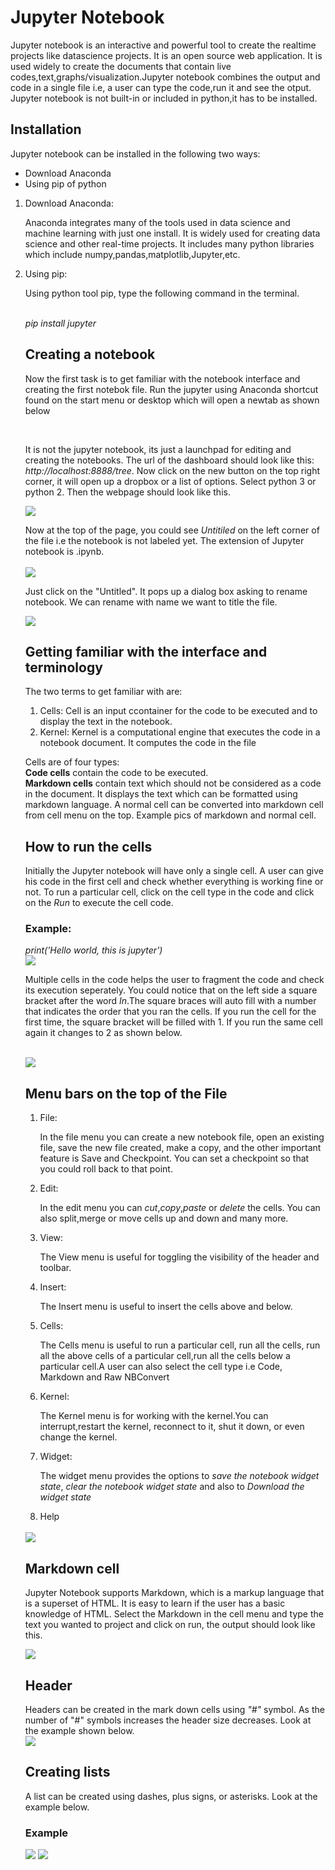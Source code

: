 <h1>Jupyter Notebook</h1>
<p>Jupyter notebook is an interactive and powerful tool to create the realtime projects like datascience projects. 
It is an open source web application. It is used widely to create the documents that contain live codes,text,graphs/visualization.Jupyter notebook combines the output and code in a single file i.e, a user can type the code,run it and see the otput. Jupyter notebook is not built-in or included in python,it has to be installed.</p>
<h2> Installation</h2>
Jupyter notebook can be installed in the following two ways:<br>
<ul><li>Download Anaconda</li><li>Using pip of python</li></ul>
<ol><li>Download Anaconda:<br>
<p>Anaconda integrates many of the tools used in data science and machine learning with just one install. It is widely used for creating data science and other real-time projects.
It includes many python libraries which include numpy,pandas,matplotlib,Jupyter,etc.</p></li>
<li>Using pip:<br>
<p> Using python tool pip, type the following command in the terminal.</p><br>
<i> pip install jupyter</i>
<h2>Creating a notebook</h2>
<p> Now the first task is to get familiar with the notebook interface and creating the first notebok file. Run the jupyter using Anaconda shortcut found on the start menu or desktop
which will open a newtab as shown below</p><br>


<p> It is not the jupyter notebook, its just a launchpad for editing and creating the notebooks. The url of the dashboard should look like this: <i>http://localhost:8888/tree</i>.
Now click on the new button on the top right corner, it will open up a dropbox or a list of options. Select python 3 or python 2. Then the webpage should look like this.</p>
 <img src="jup.png"/>


<p> Now at the top of the page, you could see <i> Untitiled</i> on the left corner of the file i.e the notebook is not labeled yet. The extension of Jupyter notebook is .ipynb.<br><br>

 <img src="ju.png"/> 

Just click on the "Untitled". It pops up a dialog box asking to rename notebook. We can rename with name we want to title the file.</p>
<img src="myfirstfile.png"/>

<h2>Getting familiar with the interface and terminology</h2>
<p>The two terms to get familiar with are:<br>
<ol><li>Cells: Cell is an input ccontainer for the code to be executed and to display the text in the notebook.</li>
<li>Kernel: Kernel is a computational engine that executes the code in a notebook document. It computes the code in the file</li></ol>
<p>Cells are of four types:<br>
<b>Code cells</b> contain the code to be executed.<br>
<b>Markdown cells</b> contain text which should not be considered as a code in the document. It displays the text which can be formatted using markdown language. A normal cell can be converted into markdown cell from cell menu on the top. Example pics of markdown and normal cell.<br>

<h2>How to run the cells</h2>
<p>Initially the Jupyter notebook will have only a single cell. A user can give his code in the first cell and check whether everything is working fine or not. To run a particular cell, click on the cell type in the code and click on the <i>Run</i> to execute the cell code.</p>
<h3>Example:</h3>
<i>print('Hello world, this is jupyter')</i><br>
<img src="helloworld.png"/>
<p>Multiple cells in the code helps the user to fragment the code and check its execution seperately. You could notice that on the left side a square bracket after the word <i>In</i>.The square braces will auto fill with a number that indicates the order that you ran the cells. If you run the cell for the first time, the square bracket will be filled with 1. If you run the same cell again it changes to 2 as shown below.</p><br>
  
 <img src="insquare.png"/>
  
<h2>Menu bars on the top of the File</h2>
<ol><li>File:<p> In the file menu you can create a new notebook file, open an existing file, save the new file created, make a copy, and the other important feature is Save and Checkpoint. You can set a checkpoint so that you could roll back to that point.</p></li>
  <li>Edit:<p> In the edit menu you can <i>cut</i>,<i>copy</i>,<i>paste</i> or <i>delete</i> the cells. You can also split,merge or move cells up and down and many more.</p></li>
  <li>View:<p> The View menu is useful for toggling the visibility of the header and toolbar.</p></li>
  <li>Insert:<p> The Insert menu is useful to insert the cells above and below.</p></li>
   <li>Cells:<p> The Cells menu is useful to run a particular cell, run all the cells, run all the above cells of a particular cell,run all the cells below a particular cell.A user can also select the cell type i.e Code, Markdown and Raw NBConvert</p></li>
  <li>Kernel:<p> The Kernel menu is for working with the kernel.You can interrupt,restart the kernel, reconnect to it, shut it down, or even change the kernel.</p></li>
  <li>Widget:<p> The widget menu provides the options to <i>save the notebook widget state</i>, <i>clear the notebook widget state</i> and also to <i> Download the widget state</i></p></li>
  <li>Help</li></ol><br>
  <img src="menufile.png"/>
  
  <h2>Markdown cell</h2>
<p>Jupyter Notebook supports Markdown, which is a markup language that is a superset of HTML. It is easy to learn if the user has a basic knowledge of HTML.
  Select the Markdown in the cell menu and type the text you wanted to project and click on run, the output should look like this.</p>
  
  <img src="markdown.png"/>
  
  <h2>Header</h2>
  Headers can be created in the mark down cells using <i>"#"</i> symbol. As the number of "#" symbols increases the header size decreases. Look at the example shown below.<br>
  
  <img src="header.png"/>
  
  <h2> Creating lists</h2>
  A list can be created using dashes, plus signs, or asterisks. Look at the example below.
  <h3>Example</h3>
   
   <img src="list1.png"/>
   <img src="list2.png"/>
  
  
  
  
  
  
  
  


 
 




